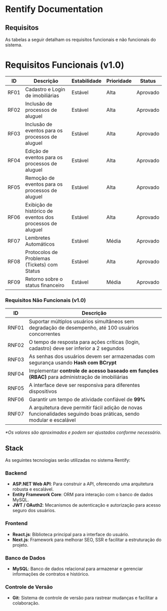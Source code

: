 # Rentify Documentation

## Requisitos

As tabelas a seguir detalham os requisitos funcionais e não funcionais do sistema.

# **Requisitos Funcionais (v1.0)**

| **ID** | **Descrição**                                             | **Estabilidade** | **Prioridade** | **Status** |
| ------ | --------------------------------------------------------- | ---------------- | -------------- | ---------- |
| RF01   | Cadastro e Login de imobiliárias                          | Estável          | Alta           | Aprovado   |
| RF02   | Inclusão de processos de aluguel                          | Estável          | Alta           | Aprovado   |
| RF03   | Inclusão de eventos para os processos de aluguel          | Estável          | Alta           | Aprovado   |
| RF04   | Edição de eventos para os processos de aluguel            | Estável          | Alta           | Aprovado   |
| RF05   | Remoção de eventos para os processos de aluguel           | Estável          | Alta           | Aprovado   |
| RF06   | Exibição de histórico de eventos dos processos de aluguel | Estável          | Alta           | Aprovado   |
| RF07   | Lembretes Automáticos                                     | Estável          | Média          | Aprovado   |
| RF08   | Protocolos de Problemas (Tickets) com Status              | Estável          | Alta           | Aprovado   |
| RF09   | Retorno sobre o status financeiro                         | Estável          | Média          | Aprovado   |

### **Requisitos Não Funcionais (v1.0)**

| ID    | Descrição                                                                                                           |
| ----- | ------------------------------------------------------------------------------------------------------------------- |
| RNF01 | Suportar múltiplos usuários simultâneos sem degradação de desempenho, até 100 usuários concorrentes                 |
| RNF02 | O tempo de resposta para ações críticas (login, cadastro) deve ser inferior a 2 segundos                            |
| RNF03 | As senhas dos usuários devem ser armazenadas com segurança usando **Hash com BCrypt**                               |
| RNF04 | Implementar **controle de acesso baseado em funções (RBAC)** para administração de imobiliárias                     |
| RNF05 | A interface deve ser responsiva para diferentes dispositivos                                                        |
| RNF06 | Garantir um tempo de atividade confiável de **99%**                                                                 |
| RNF07 | A arquitetura deve permitir fácil adição de novas funcionalidades seguindo boas práticas, sendo modular e escalável |

_\*Os valores são aproximados e podem ser ajustados conforme necessário._

## **Stack**

As seguintes tecnologias serão utilizadas no sistema Rentify:

### **Backend**

- **ASP.NET Web API**: Para construir a API, oferecendo uma arquitetura robusta e escalável.
- **Entity Framework Core**: ORM para interação com o banco de dados MySQL.
- **JWT / OAuth2**: Mecanismos de autenticação e autorização para acesso seguro dos usuários.

### **Frontend**

- **React.js**: Biblioteca principal para a interface do usuário.
- **Next.js**: Framework para melhorar SEO, SSR e facilitar a estruturação do projeto.

### **Banco de Dados**

- **MySQL**: Banco de dados relacional para armazenar e gerenciar informações de contratos e histórico.

### **Controle de Versão**

- **Git**: Sistema de controle de versão para rastrear mudanças e facilitar a colaboração.
